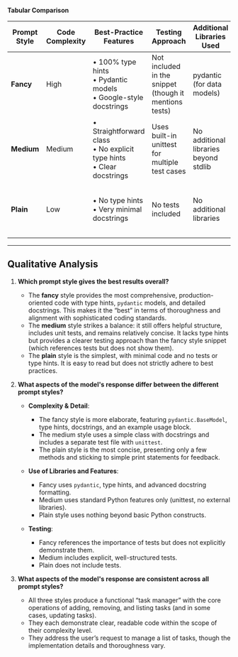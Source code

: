 **Tabular Comparison**

| Prompt Style | Code Complexity | Best-Practice Features | Testing Approach | Additional Libraries Used | Overall Explanation & Documentation |
|--------------|-----------------|------------------------|------------------|---------------------------|-------------------------------------|
| **Fancy**    | High            | • 100% type hints<br>• Pydantic models<br>• Google-style docstrings | Not included in the snippet (though it mentions tests) | pydantic (for data models) | Very detailed, with explanations for each part and reasons for choices |
| **Medium**   | Medium          | • Straightforward class<br>• No explicit type hints<br>• Clear docstrings | Uses built-in unittest for multiple test cases | No additional libraries beyond stdlib | Moderately detailed, includes separate test file and instructions |
| **Plain**    | Low             | • No type hints<br>• Very minimal docstrings | No tests included | No additional libraries | Concise, focusing primarily on core functionality only |

---

## Qualitative Analysis

1. **Which prompt style gives the best results overall?**

   - The **fancy** style provides the most comprehensive, production-oriented code with type hints, `pydantic` models, and detailed docstrings. This makes it the “best” in terms of thoroughness and alignment with sophisticated coding standards.
   - The **medium** style strikes a balance: it still offers helpful structure, includes unit tests, and remains relatively concise. It lacks type hints but provides a clearer testing approach than the fancy style snippet (which references tests but does not show them).
   - The **plain** style is the simplest, with minimal code and no tests or type hints. It is easy to read but does not strictly adhere to best practices.

2. **What aspects of the model's response differ between the different prompt styles?**

   - **Complexity & Detail**: 
     - The fancy style is more elaborate, featuring `pydantic.BaseModel`, type hints, docstrings, and an example usage block.  
     - The medium style uses a simple class with docstrings and includes a separate test file with `unittest`.  
     - The plain style is the most concise, presenting only a few methods and sticking to simple print statements for feedback.

   - **Use of Libraries and Features**:  
     - Fancy uses `pydantic`, type hints, and advanced docstring formatting.  
     - Medium uses standard Python features only (unittest, no external libraries).  
     - Plain style uses nothing beyond basic Python constructs.

   - **Testing**:  
     - Fancy references the importance of tests but does not explicitly demonstrate them.  
     - Medium includes explicit, well-structured tests.  
     - Plain does not include tests.

3. **What aspects of the model's response are consistent across all prompt styles?**

   - All three styles produce a functional “task manager” with the core operations of adding, removing, and listing tasks (and in some cases, updating tasks).  
   - They each demonstrate clear, readable code within the scope of their complexity level.  
   - They address the user’s request to manage a list of tasks, though the implementation details and thoroughness vary.
